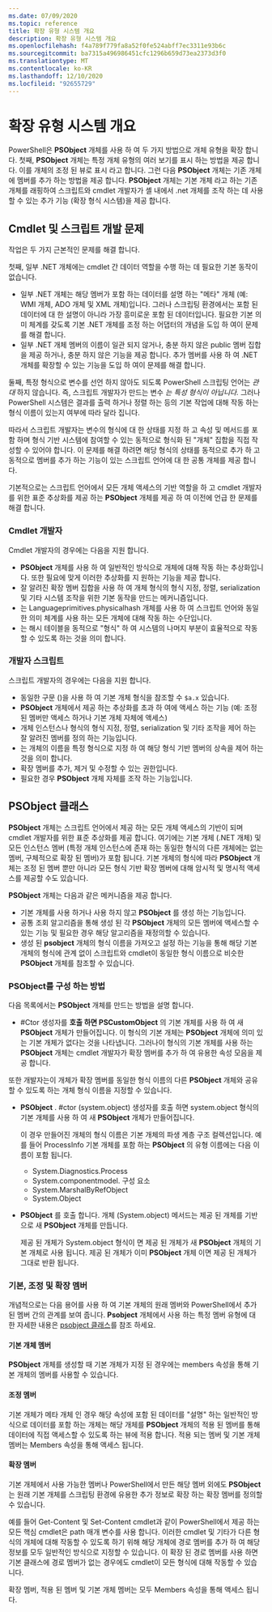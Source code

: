 ```yaml
---
ms.date: 07/09/2020
ms.topic: reference
title: 확장 유형 시스템 개요
description: 확장 유형 시스템 개요
ms.openlocfilehash: f4a789f779fa8a52f0fe524abff7ec3311e93b6c
ms.sourcegitcommit: ba7315a496986451cfc1296b659d73ea2373d3f0
ms.translationtype: MT
ms.contentlocale: ko-KR
ms.lasthandoff: 12/10/2020
ms.locfileid: "92655729"
---
```

# <a name="extended-type-system-overview"></a>확장 유형 시스템 개요

PowerShell은 **PSObject** 개체를 사용 하 여 두 가지 방법으로 개체 유형을 확장 합니다. 첫째, **PSObject** 개체는 특정 개체 유형의 여러 보기를 표시 하는 방법을 제공 합니다. 이를 개체의 조정 된 뷰로 표시 라고 합니다. 그런 다음 **PSObject** 개체는 기존 개체에 멤버를 추가 하는 방법을 제공 합니다. **PSObject** 개체는 기본 개체 라고 하는 기존 개체를 래핑하여 스크립트와 cmdlet 개발자가 셸 내에서 .net 개체를 조작 하는 데 사용할 수 있는 추가 기능 (확장 형식 시스템)을 제공 합니다.

## <a name="cmdlet-and-script-development-issues"></a>Cmdlet 및 스크립트 개발 문제

작업은 두 가지 근본적인 문제를 해결 합니다.

첫째, 일부 .NET 개체에는 cmdlet 간 데이터 역할을 수행 하는 데 필요한 기본 동작이 없습니다.

- 일부 .NET 개체는 해당 멤버가 포함 하는 데이터를 설명 하는 "메타" 개체 (예: WMI 개체, ADO 개체 및 XML 개체)입니다. 그러나 스크립팅 환경에서는 포함 된 데이터에 대 한 설명이 아니라 가장 흥미로운 포함 된 데이터입니다. 필요한 기본 의미 체계를 갖도록 기본 .NET 개체를 조정 하는 어댑터의 개념을 도입 하 여이 문제를 해결 합니다.
- 일부 .NET 개체 멤버의 이름이 일관 되지 않거나, 충분 하지 않은 public 멤버 집합을 제공 하거나, 충분 하지 않은 기능을 제공 합니다. 추가 멤버를 사용 하 여 .NET 개체를 확장할 수 있는 기능을 도입 하 여이 문제를 해결 합니다.

둘째, 특정 형식으로 변수를 선언 하지 않아도 되도록 PowerShell 스크립팅 언어는 _관대_ 하지 않습니다. 즉, 스크립트 개발자가 만드는 변수 _는 특성 형식이 아닙니다._ 그러나 PowerShell 시스템은 결과를 출력 하거나 정렬 하는 등의 기본 작업에 대해 작동 하는 형식 이름이 있는지 여부에 따라 달라 집니다.

따라서 스크립트 개발자는 변수의 형식에 대 한 상태를 지정 하 고 속성 및 메서드를 포함 하며 형식 기반 시스템에 참여할 수 있는 동적으로 형식화 된 "개체" 집합을 직접 작성할 수 있어야 합니다. 이 문제를 해결 하려면 해당 형식의 상태를 동적으로 추가 하 고 동적으로 멤버를 추가 하는 기능이 있는 스크립트 언어에 대 한 공통 개체를 제공 합니다.

기본적으로는 스크립트 언어에서 모든 개체 액세스의 기반 역할을 하 고 cmdlet 개발자를 위한 표준 추상화를 제공 하는 **PSObject** 개체를 제공 하 여 이전에 언급 한 문제를 해결 합니다.

### <a name="cmdlet-developers"></a>Cmdlet 개발자

Cmdlet 개발자의 경우에는 다음을 지원 합니다.

- **PSObject** 개체를 사용 하 여 일반적인 방식으로 개체에 대해 작동 하는 추상화입니다. 또한 필요에 맞게 이러한 추상화를 지 원하는 기능을 제공 합니다.
- 잘 알려진 확장 멤버 집합을 사용 하 여 개체 형식의 형식 지정, 정렬, serialization 및 기타 시스템 조작을 위한 기본 동작을 만드는 메커니즘입니다.
- 는 Languageprimitives.physicalhash 개체를 사용 하 여 스크립트 언어와 동일한 의미 체계를 사용 하는 모든 개체에 대해 작동 하는 수단입니다.
- 는 해시 테이블을 동적으로 "형식" 하 여 시스템의 나머지 부분이 효율적으로 작동할 수 있도록 하는 것을 의미 합니다.

### <a name="script-developers"></a>개발자 스크립트

스크립트 개발자의 경우에는 다음을 지원 합니다.

- 동일한 구문 ()을 사용 하 여 기본 개체 형식을 참조할 수 `$a.x` 있습니다.
- **PSObject** 개체에서 제공 하는 추상화를 초과 하 여에 액세스 하는 기능 (예: 조정 된 멤버만 액세스 하거나 기본 개체 자체에 액세스)
- 개체 인스턴스나 형식의 형식 지정, 정렬, serialization 및 기타 조작을 제어 하는 잘 알려진 멤버를 정의 하는 기능입니다.
- 는 개체의 이름을 특정 형식으로 지정 하 여 해당 형식 기반 멤버의 상속을 제어 하는 것을 의미 합니다.
- 확장 멤버를 추가, 제거 및 수정할 수 있는 권한입니다.
- 필요한 경우 **PSObject** 개체 자체를 조작 하는 기능입니다.

## <a name="the-psobject-class"></a>PSObject 클래스

**PSObject** 개체는 스크립트 언어에서 제공 하는 모든 개체 액세스의 기반이 되며 cmdlet 개발자를 위한 표준 추상화를 제공 합니다. 여기에는 기본 개체 (.NET 개체) 및 모든 인스턴스 멤버 (특정 개체 인스턴스에 존재 하는 동일한 형식의 다른 개체에는 없는 멤버, 구체적으로 확장 된 멤버)가 포함 됩니다. 기본 개체의 형식에 따라 **PSObject** 개체는 조정 된 멤버 뿐만 아니라 모든 형식 기반 확장 멤버에 대해 암시적 및 명시적 액세스를 제공할 수도 있습니다.

**PSObject** 개체는 다음과 같은 메커니즘을 제공 합니다.

- 기본 개체를 사용 하거나 사용 하지 않고 **PSObject** 를 생성 하는 기능입니다.
- 공통 조회 알고리즘을 통해 생성 된 각 **PSObject** 개체의 모든 멤버에 액세스할 수 있는 기능 및 필요한 경우 해당 알고리즘을 재정의할 수 있습니다.
- 생성 된 **psobject** 개체의 형식 이름을 가져오고 설정 하는 기능을 통해 해당 기본 개체의 형식에 관계 없이 스크립트와 cmdlet이 동일한 형식 이름으로 비슷한 **PSObject** 개체를 참조할 수 있습니다.

### <a name="how-to-construct-a-psobject"></a>PSObject를 구성 하는 방법

다음 목록에서는 **PSObject** 개체를 만드는 방법을 설명 합니다.

- #Ctor 생성자를 **호출 하면 PSCustomObject** 의 기본 개체를 사용 하 여 새 **PSObject** 개체가 만들어집니다. 이 형식의 기본 개체는 **PSObject** 개체에 의미 있는 기본 개체가 없다는 것을 나타냅니다. 그러나이 형식의 기본 개체를 사용 하는 **PSObject** 개체는 cmdlet 개발자가 확장 멤버를 추가 하 여 유용한 속성 모음을 제공 합니다.

또한 개발자는이 개체가 확장 멤버를 동일한 형식 이름의 다른 **PSObject** 개체와 공유할 수 있도록 하는 개체 형식 이름을 지정할 수 있습니다.

- **PSObject** . #ctor (system.object) 생성자를 호출 하면 system.object 형식의 기본 개체를 사용 하 여 새 **PSObject** 개체가 만들어집니다.

  이 경우 만들어진 개체의 형식 이름은 기본 개체의 파생 계층 구조 컬렉션입니다. 예를 들어 ProcessInfo 기본 개체를 포함 하는 **PSObject** 의 유형 이름에는 다음 이름이 포함 됩니다.

  - System.Diagnostics.Process
  - System.componentmodel. 구성 요소
  - System.MarshalByRefObject
  - System.Object

- **PSObject** 를 호출 합니다. 개체 (System.object) 메서드는 제공 된 개체를 기반으로 새 **PSObject** 개체를 만듭니다.

  제공 된 개체가 System.object 형식이 면 제공 된 개체가 새 **PSObject** 개체의 기본 개체로 사용 됩니다. 제공 된 개체가 이미 **PSObject** 개체 이면 제공 된 개체가 그대로 반환 됩니다.

### <a name="base-adapted-and-extended-members"></a>기본, 조정 및 확장 멤버

개념적으로는 다음 용어를 사용 하 여 기본 개체의 원래 멤버와 PowerShell에서 추가 된 멤버 간의 관계를 보여 줍니다. **Psobject** 개체에서 사용 하는 특정 멤버 유형에 대 한 자세한 내용은 [psobject 클래스](/dotnet/api/system.management.automation.psobject)를 참조 하세요.

#### <a name="base-object-members"></a>기본 개체 멤버

**PSObject** 개체를 생성할 때 기본 개체가 지정 된 경우에는 members 속성을 통해 기본 개체의 멤버를 사용할 수 있습니다.

#### <a name="adapted-members"></a>조정 멤버

기본 개체가 메타 개체 인 경우 해당 속성에 포함 된 데이터를 "설명" 하는 일반적인 방식으로 데이터를 포함 하는 개체는 해당 개체를 **PSObject** 개체의 적용 된 멤버를 통해 데이터에 직접 액세스할 수 있도록 하는 뷰에 적용 합니다. 적용 되는 멤버 및 기본 개체 멤버는 Members 속성을 통해 액세스 됩니다.

#### <a name="extended-members"></a>확장 멤버

기본 개체에서 사용 가능한 멤버나 PowerShell에서 만든 해당 멤버 외에도 **PSObject** 는 원래 기본 개체를 스크립팅 환경에 유용한 추가 정보로 확장 하는 확장 멤버를 정의할 수 있습니다.

예를 들어 Get-Content 및 Set-Content cmdlet과 같이 PowerShell에서 제공 하는 모든 핵심 cmdlet은 path 매개 변수를 사용 합니다. 이러한 cmdlet 및 기타가 다른 형식의 개체에 대해 작동할 수 있도록 하기 위해 해당 개체에 경로 멤버를 추가 하 여 해당 정보를 모두 일반적인 방식으로 지정할 수 있습니다. 이 확장 된 경로 멤버를 사용 하면 기본 클래스에 경로 멤버가 없는 경우에도 cmdlet이 모든 형식에 대해 작동할 수 있습니다.

확장 멤버, 적용 된 멤버 및 기본 개체 멤버는 모두 Members 속성을 통해 액세스 됩니다.
